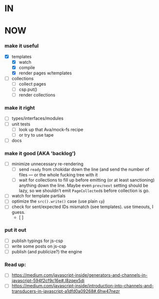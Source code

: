 # IN

# NOW
### make it useful
- [x] templates
    - [x] watch
    - [x] compile
    - [x] render pages w/templates
- [ ] collections
    - [ ] collect pages
    - [ ] csp.put()
    - [ ] render collections
    
### make it right
- [ ] types/interfaces/modules
- [ ] unit tests
    - [ ] look up that Ava/mock-fs recipe
    - [ ] or try to use tape
- [ ] docs

### make it good (AKA 'backlog')
- [ ] minimize unnecessary re-rendering
    - [ ] send `ready` from chokidar down the line (and send the number of files — or the whole fucking tree with it
    - [ ] wait for collections to fill up before emitting (or at least sanctioning) anything down the line. Maybe even `prev/next` setting should be lazy, so we shouldn’t emit `PageCollected`s before collection is go.
- [ ] watch for template partials
- [ ] optimize the `src().write()` case (use plain `cp`)
- [ ] check for sent/expected IDs mismatch (see templates). use timeouts, I guess.
    - [ ] 

### put it out
- [ ] publish typings for js-csp
- [ ] write some posts on js-csp
- [ ] publish (and publicize?) the engine

### Read up:
- [ ] https://medium.com/javascript-inside/generators-and-channels-in-javascript-594f2cf9c16e#.l8zqex5di
- [ ] https://medium.com/javascript-inside/introduction-into-channels-and-transducers-in-javascript-a1dfd0a09268#.6hw47nezr